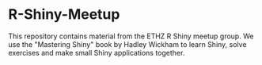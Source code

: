 # R-Shiny-Meetup

This repository contains material from the ETHZ R Shiny meetup group. We use the "Mastering Shiny" book by Hadley Wickham to learn Shiny, solve exercises and make small Shiny applications together. 


